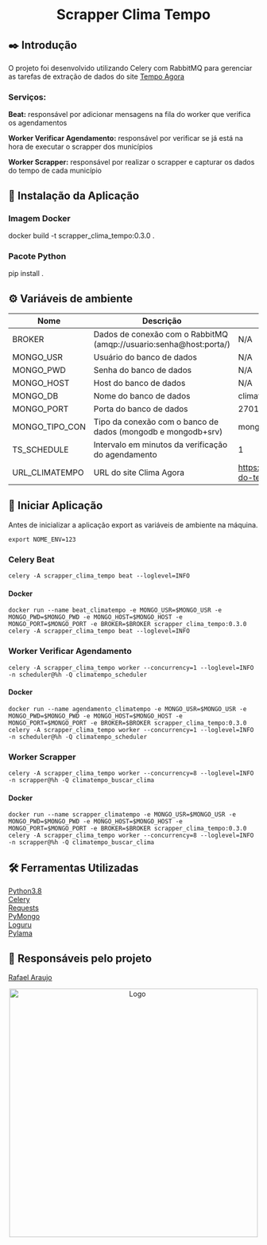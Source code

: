 <div align="center"><h1>Scrapper Clima Tempo</h1></div>


## ✒️ Introdução
O projeto foi desenvolvido utilizando Celery com RabbitMQ para gerenciar as tarefas de extração de dados do site [Tempo Agora](https://www.tempoagora.com.br/)

### Serviços:
**Beat:** responsável por adicionar mensagens na fila do worker que verifica os agendamentos

**Worker Verificar Agendamento:** responsável por verificar se já está na hora de executar o scrapper dos municípios

**Worker Scrapper:** responsável por realizar o scrapper e capturar os dados do tempo de cada município

## 🔌 Instalação da Aplicação
### Imagem Docker
docker build -t scrapper_clima_tempo:0.3.0 .

### Pacote Python
pip install .

## ⚙️ Variáveis de ambiente
| Nome | Descrição | Default |
|-|-|-|
|BROKER|Dados de conexão com o RabbitMQ (amqp://usuario:senha@host:porta/)|N/A|
|MONGO_USR|Usuário do banco de dados|N/A|
|MONGO_PWD|Senha do banco de dados|N/A|
|MONGO_HOST|Host do banco de dados|N/A|
|MONGO_DB|Nome do banco de dados|climatempo|
|MONGO_PORT|Porta do banco de dados|27017|
|MONGO_TIPO_CON|Tipo da conexão com o banco de dados (mongodb e mongodb+srv)|mongodb|
|TS_SCHEDULE|Intervalo em minutos da verificação do agendamento|1|
|URL_CLIMATEMPO|URL do site Clima Agora|https://www.tempoagora.com.br/previsao-do-tempo|

## 📀 Iniciar Aplicação
Antes de inicializar a aplicação export as variáveis de ambiente na máquina.
```shell
export NOME_ENV=123
```

### Celery Beat
```shell
celery -A scrapper_clima_tempo beat --loglevel=INFO
```
#### Docker
```shell
docker run --name beat_climatempo -e MONGO_USR=$MONGO_USR -e MONGO_PWD=$MONGO_PWD -e MONGO_HOST=$MONGO_HOST -e MONGO_PORT=$MONGO_PORT -e BROKER=$BROKER scrapper_clima_tempo:0.3.0 celery -A scrapper_clima_tempo beat --loglevel=INFO
```

### Worker Verificar Agendamento
```shell
celery -A scrapper_clima_tempo worker --concurrency=1 --loglevel=INFO -n scheduler@%h -Q climatempo_scheduler
```
#### Docker
```shell
docker run --name agendamento_climatempo -e MONGO_USR=$MONGO_USR -e MONGO_PWD=$MONGO_PWD -e MONGO_HOST=$MONGO_HOST -e MONGO_PORT=$MONGO_PORT -e BROKER=$BROKER scrapper_clima_tempo:0.3.0 celery -A scrapper_clima_tempo worker --concurrency=1 --loglevel=INFO -n scheduler@%h -Q climatempo_scheduler
```

### Worker Scrapper
```shell
celery -A scrapper_clima_tempo worker --concurrency=8 --loglevel=INFO -n scrapper@%h -Q climatempo_buscar_clima
```
#### Docker
```shell
docker run --name scrapper_climatempo -e MONGO_USR=$MONGO_USR -e MONGO_PWD=$MONGO_PWD -e MONGO_HOST=$MONGO_HOST -e MONGO_PORT=$MONGO_PORT -e BROKER=$BROKER scrapper_clima_tempo:0.3.0 celery -A scrapper_clima_tempo worker --concurrency=8 --loglevel=INFO -n scrapper@%h -Q climatempo_buscar_clima
```

## 🛠️ Ferramentas Utilizadas
<a href="https://docs.python.org/3.8/">Python3.8</a><br>
<a href="https://docs.celeryproject.org/en/stable/index.html">Celery</a><br>
<a href="https://2.python-requests.org/en/master/">Requests</a><br>
<a href="https://pymongo.readthedocs.io/en/stable/index.html">PyMongo</a><br>
<a href="https://github.com/Delgan/loguru">Loguru</a><br>
<a href="https://pylama.readthedocs.io/en/latest/">Pylama</a><br>

## 🧔 Responsáveis pelo projeto
<p><a href="mailto:bsb.rafaelaraujo@gmail.com.br">Rafael Araujo</a></p>
<div align="center"><img width="500" alt="Logo" src="https://s3.amazonaws.com/sample-login/companies/avatars/000/003/383/original/gaivota_logo_oficial.png?1541450807"></div>